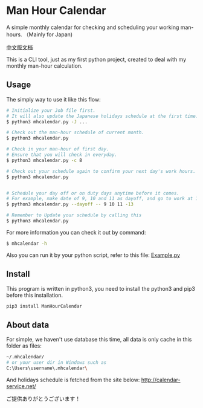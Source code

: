Man Hour Calendar
===

A simple monthly calendar for checking and scheduling your working man-hours. （Mainly for Japan)

[中文版文档](https://github.com/wavky/ManHourCalendar/blob/master/README.zh.md)

This is a CLI tool, just as my first python project, created to deal with my monthly man-hour calculation.


## Usage
The simply way to use it like this flow:
```sh
# Initialize your Job file first.
# It will also update the Japanese holidays schedule at the first time.
$ python3 mhcalendar.py -J ...

# Check out the man-hour schedule of current month.
$ python3 mhcalendar.py

# Check in your man-hour of first day.
# Ensure that you will check in everyday.
$ python3 mhcalendar.py -c 8

# Check out your schedule again to confirm your next day's work hours.
$ python3 mhcalendar.py


# Schedule your day off or on duty days anytime before it comes.
# For example, make date of 9, 10 and 11 as dayoff, and go to work at 13th.
$ python3 mhcalendar.py --dayoff -- 9 10 11 -13

# Remember to Update your schedule by calling this
$ python3 mhcalendar.py
```

For more information you can check it out by command:
```sh
$ mhcalendar -h
```

Also you can run it by your python script, refer to this file:
[Example.py](https://github.com/wavky/ManHourCalendar/blob/master/mhcalendar/example.py)

## Install
This program is written in python3, you need to install the python3 and pip3 before this installation.
```sh
pip3 install ManHourCalendar
```

## About data
For simple, we haven't use database this time, all data is only cache in this folder as files:
```sh
~/.mhcalendar/
# or your user dir in Windows such as
C:\Users\username\.mhcalendar\
```

And holidays schedule is fetched from the site below:
http://calendar-service.net/

ご提供ありがとうございます！
